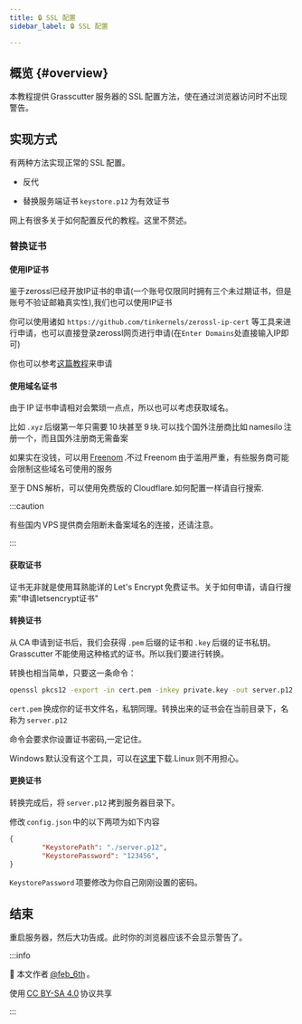 ```yaml
---
title: 🔒 SSL 配置
sidebar_label: 🔒 SSL 配置

---
```


## 概览 {#overview}

本教程提供 Grasscutter 服务器的 SSL 配置方法，使在通过浏览器访问时不出现警告。

## 实现方式

有两种方法实现正常的 SSL 配置。

- 反代

- 替换服务端证书 `keystore.p12` 为有效证书

网上有很多关于如何配置反代的教程。这里不赘述。

### 替换证书

#### 使用IP证书

鉴于zerossl已经开放IP证书的申请(一个账号仅限同时拥有三个未过期证书，但是账号不验证邮箱真实性),我们也可以使用IP证书

你可以使用诸如 `https://github.com/tinkernels/zerossl-ip-cert` 等工具来进行申请，也可以直接登录zerossl网页进行申请(在`Enter Domains`处直接输入IP即可)

你也可以参考[这篇教程](https://hikami.moe/webmaster/domain/4241.html)来申请

#### 使用域名证书

由于 IP 证书申请相对会繁琐一点点，所以也可以考虑获取域名。

比如 `.xyz` 后缀第一年只需要 10 块甚至 9 块.可以找个国外注册商比如 namesilo 注册一个，而且国外注册商无需备案

如果实在没钱，可以用 [Freenom](https://www.freenom.com/zh/index.html?lang=zh) .不过 Freenom 由于滥用严重，有些服务商可能会限制这些域名可使用的服务

至于 DNS 解析，可以使用免费版的 Cloudflare.如何配置一样请自行搜索.

:::caution

有些国内 VPS 提供商会阻断未备案域名的连接，还请注意。

:::

#### 获取证书

证书无非就是使用耳熟能详的 Let's Encrypt 免费证书。关于如何申请，请自行搜索"申请letsencrypt证书"

#### 转换证书

从 CA 申请到证书后，我们会获得 `.pem` 后缀的证书和 `.key` 后缀的证书私钥。Grasscutter 不能使用这种格式的证书。所以我们要进行转换。

转换也相当简单，只要这一条命令：

```bash
openssl pkcs12 -export -in cert.pem -inkey private.key -out server.p12
```

`cert.pem` 换成你的证书文件名，私钥同理。转换出来的证书会在当前目录下，名称为 `server.p12`

命令会要求你设置证书密码,一定记住。

Windows 默认没有这个工具，可以在[这里](https://slproweb.com/download/Win64OpenSSL_Light-3_0_3.exe)下载.Linux 则不用担心。

#### 更换证书

转换完成后，将 `server.p12` 拷到服务器目录下。

修改 `config.json` 中的以下两项为如下内容

```json
{
        "KeystorePath": "./server.p12",
        "KeystorePassword": "123456",
}
```

`KeystorePassword` 项要修改为你自己刚刚设置的密码。

## 结束

重启服务器，然后大功告成。此时你的浏览器应该不会显示警告了。

:::info

🔗 本文作者 [@feb_6th](https://t.me/feb_6th) 。

使用 [CC BY-SA 4.0](https://creativecommons.org/licenses/by-sa/4.0/) 协议共享

:::
